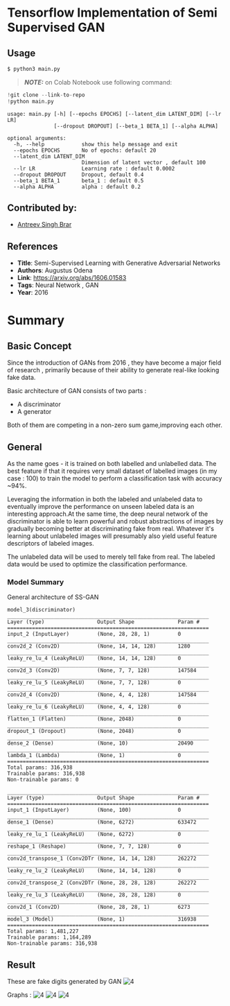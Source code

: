 # Tensorflow Implementation of Semi Supervised GAN

## Usage
```bash
$ python3 main.py 
```

> **_NOTE:_** on Colab Notebook use following command:
```python
!git clone --link-to-repo
!python main.py
```
```
usage: main.py [-h] [--epochs EPOCHS] [--latent_dim LATENT_DIM] [--lr LR]
               [--dropout DROPOUT] [--beta_1 BETA_1] [--alpha ALPHA]

optional arguments:
  -h, --help            show this help message and exit
  --epochs EPOCHS       No of epochs: default 20
  --latent_dim LATENT_DIM
                        Dimension of latent vector , default 100
  --lr LR               Learning rate : default 0.0002
  --dropout DROPOUT     Dropout, default 0.4
  --beta_1 BETA_1       beta_1 : default 0.5
  --alpha ALPHA         alpha : default 0.2
```
## Contributed by:
* [Antreev Singh Brar](https://github.com/antreev-brar)
## References

* **Title**: Semi-Supervised Learning with Generative Adversarial Networks
* **Authors**: Augustus Odena
* **Link**: https://arxiv.org/abs/1606.01583
* **Tags**: Neural Network , GAN
* **Year**: 2016

# Summary

## Basic Concept

Since the introduction of GANs from 2016 , they have become a major field of research , primarily because of their ability to generate real-like looking fake data.
 
Basic architecture of GAN consists of two parts :
- A discriminator 
- A generator

Both of them are competing in a non-zero sum game,improving each other.

## General
As the name goes - it is trained on both labelled and unlabelled data. The best feature if that it requires very small dataset of labelled images (in my case : 100) to train the model to perform a classification task with accuracy ~94%.

Leveraging the information in both the labeled and unlabeled data to eventually improve the performance on unseen labeled data is an interesting approach.At the same time, the deep neural network of the discriminator is able to learn powerful and robust abstractions of images by gradually becoming better at discriminating fake from real. Whatever it's learning about unlabeled images will presumably also yield useful feature descriptors of labeled images.

The unlabeled data will be used to merely tell fake from real. The labeled data would be used to optimize the classification performance.


### Model Summary
General architecture of SS-GAN
```
model_3(discriminator)
_________________________________________________________________
Layer (type)                 Output Shape              Param #   
=================================================================
input_2 (InputLayer)         (None, 28, 28, 1)         0         
_________________________________________________________________
conv2d_2 (Conv2D)            (None, 14, 14, 128)       1280      
_________________________________________________________________
leaky_re_lu_4 (LeakyReLU)    (None, 14, 14, 128)       0         
_________________________________________________________________
conv2d_3 (Conv2D)            (None, 7, 7, 128)         147584    
_________________________________________________________________
leaky_re_lu_5 (LeakyReLU)    (None, 7, 7, 128)         0         
_________________________________________________________________
conv2d_4 (Conv2D)            (None, 4, 4, 128)         147584    
_________________________________________________________________
leaky_re_lu_6 (LeakyReLU)    (None, 4, 4, 128)         0         
_________________________________________________________________
flatten_1 (Flatten)          (None, 2048)              0         
_________________________________________________________________
dropout_1 (Dropout)          (None, 2048)              0         
_________________________________________________________________
dense_2 (Dense)              (None, 10)                20490     
_________________________________________________________________
lambda_1 (Lambda)            (None, 1)                 0         
=================================================================
Total params: 316,938
Trainable params: 316,938
Non-trainable params: 0
```
```
_________________________________________________________________
Layer (type)                 Output Shape              Param #   
=================================================================
input_1 (InputLayer)         (None, 100)               0         
_________________________________________________________________
dense_1 (Dense)              (None, 6272)              633472    
_________________________________________________________________
leaky_re_lu_1 (LeakyReLU)    (None, 6272)              0         
_________________________________________________________________
reshape_1 (Reshape)          (None, 7, 7, 128)         0         
_________________________________________________________________
conv2d_transpose_1 (Conv2DTr (None, 14, 14, 128)       262272    
_________________________________________________________________
leaky_re_lu_2 (LeakyReLU)    (None, 14, 14, 128)       0         
_________________________________________________________________
conv2d_transpose_2 (Conv2DTr (None, 28, 28, 128)       262272    
_________________________________________________________________
leaky_re_lu_3 (LeakyReLU)    (None, 28, 28, 128)       0         
_________________________________________________________________
conv2d_1 (Conv2D)            (None, 28, 28, 1)         6273      
_________________________________________________________________
model_3 (Model)              (None, 1)                 316938    
=================================================================
Total params: 1,481,227
Trainable params: 1,164,289
Non-trainable params: 316,938

```

## Result
These are fake digits generated by GAN
![4](./assets/fake_gen.png)

Graphs :
![4](./assets/loss.png)
![4](./assets/test_acc.png)
![4](./assets/train_acc.png)
